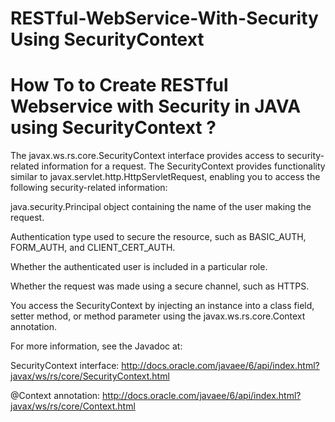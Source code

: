 # RESTful-WebService-With-Security Using SecurityContext

# How To to Create RESTful Webservice with Security in JAVA using SecurityContext ? 

The javax.ws.rs.core.SecurityContext interface provides access to security-related information for a request. The SecurityContext provides functionality similar to javax.servlet.http.HttpServletRequest, enabling you to access the following security-related information:

java.security.Principal object containing the name of the user making the request.

Authentication type used to secure the resource, such as BASIC_AUTH, FORM_AUTH, and CLIENT_CERT_AUTH.

Whether the authenticated user is included in a particular role.

Whether the request was made using a secure channel, such as HTTPS.

You access the SecurityContext by injecting an instance into a class field, setter method, or method parameter using the javax.ws.rs.core.Context annotation.

For more information, see the Javadoc at:

SecurityContext interface: http://docs.oracle.com/javaee/6/api/index.html?javax/ws/rs/core/SecurityContext.html

@Context annotation: http://docs.oracle.com/javaee/6/api/index.html?javax/ws/rs/core/Context.html


